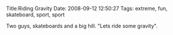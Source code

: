 Title:Riding Gravity
Date: 2008-09-12 12:50:27
Tags: extreme, fun, skateboard, sport, sport

Two guys, skateboards and a big hill. "Lets ride some gravity".

  

